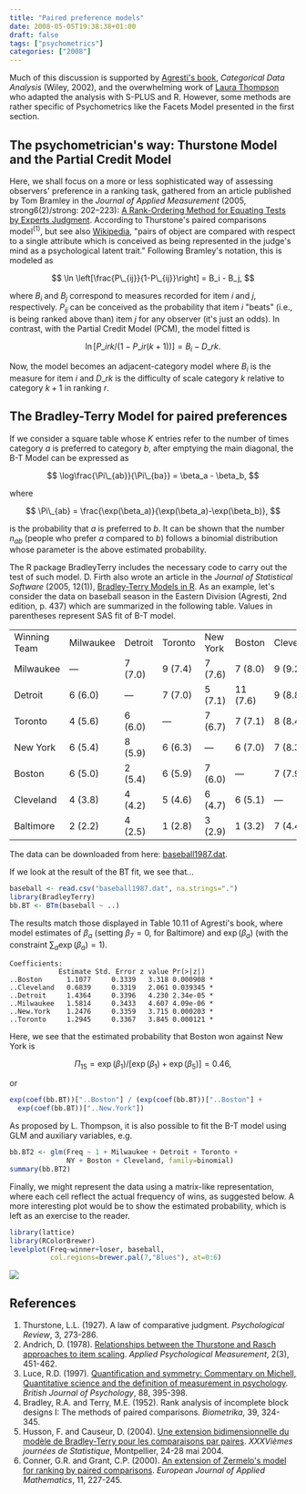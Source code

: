 ```yaml
---
title: "Paired preference models"
date: 2008-05-05T19:38:38+01:00
draft: false
tags: ["psychometrics"]
categories: ["2008"]
---
```


Much of this discussion is supported by [Agresti's book][book], *Categorical Data Analysis* (Wiley, 2002), and the overwhelming work of [Laura Thompson][Laura Thompson] who adapted the analysis with S-PLUS and R. However, some methods are rather specific of Psychometrics like the Facets Model presented in the first section.

## The psychometrician's way: Thurstone Model and the Partial Credit Model

Here, we shall focus on a more or less sophisticated way of assessing observers' preference in a ranking task, gathered from an article published by Tom Bramley in the *Journal of Applied Measurement* (2005, strong6(2)/strong: 202–223): [A Rank-Ordering Method for Equating Tests by Experts Judgment][A Rank-Ordering Method for Equating Tests by Experts Judgment]. According to Thurstone's paired comparisons model<sup>(1)</sup>, but see also [Wikipedia][Wikipedia], "pairs of object are compared with respect to a single attribute which is conceived as being represented in the judge's mind as a psychological latent trait." Following Bramley's notation, this is modeled as

$$ \ln \left[\frac{P\_{ij}}{1-P\_{ij}}\right] = B_i - B_j, $$

where $B_i$ and $B_j$ correspond to measures recorded for item $i$ and $j$, respectively. $P_{ij}$ can be conceived as the probability that item $i$ "beats" (i.e., is being ranked above than) item $j$ for any observer (it's just an odds). In contrast, with the Partial Credit Model (PCM), the model fitted is

$$ \ln\left[P\_{irk}/(1-P\_{ir(k+1)})\right] = B_i - D\_{rk}. $$

Now, the model becomes an adjacent-category model where $B_i$ is the measure for item $i$ and $D\_{rk}$ is the difficulty of scale category $k$ relative to category $k+1$ in ranking $r$.

## The Bradley-Terry Model for paired preferences

If we consider a square table whose $K$ entries refer to the number of times category $a$ is preferred to category $b$, after emptying the main diagonal, the B-T Model can be expressed as

$$ \log\frac{\Pi\_{ab}}{\Pi\_{ba}} = \beta_a - \beta_b, $$

where

$$ \Pi\_{ab} = \frac{\exp(\beta_a)}{\exp(\beta_a)-\exp(\beta_b)}, $$

is the probability that $a$ is preferred to $b$. It can be shown that the number $n_{ab}$ (people who prefer $a$ compared to $b$) follows a binomial distribution whose parameter is the above estimated probability.

The R package BradleyTerry includes the necessary code to carry out the test of such model. D. Firth also wrote an article in the *Journal of Statistical Software* (2005, 12(1)), [Bradley-Terry Models in R][Bradley-Terry Models in R]. As an example, let's consider the data on baseball season in the Eastern Division (Agresti, 2nd edition, p. 437) which are summarized in the following table. Values in parentheses represent SAS fit of B-T model.

<table border="0">
<tbody>
<tr>
<td>Winning Team</td>
<td>Milwaukee</td>
<td>Detroit</td>
<td>Toronto</td>
<td>New York</td>
<td>Boston</td>
<td>Cleveland</td>
<td>Baltimore</td>
</tr>
<tr>
<td>Milwaukee</td>
<td>—</td>
<td>7 (7.0)</td>
<td>9 (7.4)</td>
<td>7 (7.6)</td>
<td>7 (8.0)</td>
<td>9 (9.2)</td>
<td>11 (10.8)</td>
</tr>
<tr>
<td>Detroit</td>
<td>6 (6.0)</td>
<td>—</td>
<td>7 (7.0)</td>
<td>5 (7.1)</td>
<td>11 (7.6)</td>
<td>9 (8.8)</td>
<td>9 (10.5)</td>
</tr>
<tr>
<td>Toronto</td>
<td>4 (5.6)</td>
<td>6 (6.0)</td>
<td>—</td>
<td>7 (6.7)</td>
<td>7 (7.1)</td>
<td>8 (8.4)</td>
<td>12 (10.2)</td>
</tr>
<tr>
<td>New York</td>
<td>6 (5.4)</td>
<td>8 (5.9)</td>
<td>6 (6.3)</td>
<td>—</td>
<td>6 (7.0)</td>
<td>7 (8.3)</td>
<td>10 (10.1)</td>
</tr>
<tr>
<td>Boston</td>
<td>6 (5.0)</td>
<td>2 (5.4)</td>
<td>6 (5.9)</td>
<td>7 (6.0)</td>
<td>—</td>
<td>7 (7.9)</td>
<td>12 (9.8)</td>
</tr>
<tr>
<td>Cleveland</td>
<td>4 (3.8)</td>
<td>4 (4.2)</td>
<td>5 (4.6)</td>
<td>6 (4.7)</td>
<td>6 (5.1)</td>
<td>—</td>
<td>6 (8.6)</td>
</tr>
<tr>
<td>Baltimore</td>
<td>2 (2.2)</td>
<td>4 (2.5)</td>
<td>1 (2.8)</td>
<td>3 (2.9)</td>
<td>1 (3.2)</td>
<td>7 (4.4)</td>
<td>—</td>
</tr>
</tbody>
</table>

The data can be downloaded from here: <i class="fa fa-file-code-o fa-1x"></i> [baseball1987.dat][baseball1987.dat].

If we look at the result of the BT fit, we see that...

```r
baseball <- read.csv("baseball1987.dat", na.strings=".")
library(BradleyTerry)
bb.BT <- BTm(baseball ~ ..)
```

The results match those displayed in Table 10.11 of Agresti's book, where model estimates of $\beta_a$ (setting $\beta_7 = 0$, for Baltimore) and $\exp(\beta_a)$ (with the constraint $\sum_a \exp(\beta_a) = 1$).

```
Coefficients:
            Estimate Std. Error z value Pr(>|z|)    
..Boston      1.1077     0.3339   3.318 0.000908 *
..Cleveland   0.6839     0.3319   2.061 0.039345 *  
..Detroit     1.4364     0.3396   4.230 2.34e-05 *
..Milwaukee   1.5814     0.3433   4.607 4.09e-06 *
..New.York    1.2476     0.3359   3.715 0.000203 *
..Toronto     1.2945     0.3367   3.845 0.000121 *
```

Here, we see that the estimated probability that Boston won against New York is

$$ \Pi_{15}=\exp(\beta_1)/\big[\exp(\beta_1)+\exp(\beta_5)\big]=0.46, $$

or

```r
exp(coef(bb.BT))["..Boston"] / (exp(coef(bb.BT))["..Boston"] + 
  exp(coef(bb.BT))["..New.York"])
```

As proposed by L. Thompson, it is also possible to fit the B-T model using GLM and auxiliary variables, e.g.

```r
bb.BT2 <- glm(Freq ~ 1 + Milwaukee + Detroit + Toronto +
              NY + Boston + Cleveland, family=binomial)
summary(bb.BT2)
```

Finally, we might represent the data using a matrix-like representation, where
each cell reflect the actual frequency of wins, as suggested below. A more interesting plot would be to show the estimated probability, which is left as an exercise to the reader.

```r
library(lattice)
library(RColorBrewer)
levelplot(Freq~winner+loser, baseball,
          col.regions=brewer.pal(7,"Blues"), at=0:6)
```

![](/img/20100418124621.png)


## References

1. Thurstone, L.L. (1927). A law of comparative judgment. *Psychological Review*, 3, 273-286.
2. Andrich, D. (1978). <a href="http://apm.sagepub.com/cgi/reprint/2/3/451">Relationships between the Thurstone and Rasch approaches to item scaling</a>. *Applied Psychological Measurement*, 2(3), 451-462.
3. Luce, R.D. (1997). <i class="fa fa-file-pdf-o fa-1x"></i> <a href="http://www.imbs.uci.edu/personnel/luce/1997/Luce_BritishJofPsych_1997.pdf">Quantification and symmetry: Commentary on Michell, Quantitative science and the definition of measurement in psychology</a>. *British Journal of Psychology*, 88, 395-398.
4. Bradley, R.A. and Terry, M.E. (1952). Rank analysis of incomplete block designs I: The methods of paired comparisons. *Biometrika*, 39, 324-345.
5. Husson, F. and Causeur, D. (2004). <i class="fa fa-file-pdf-o fa-1x"></i> <a href="http://www.agro-montpellier.fr/sfds/CD/textes/husson1.pdf">Une extension bidimensionnelle du modèle de Bradley-Terry pour les comparaisons par paires</a>. *XXXVièmes journées de Statistique*, Montpellier, 24-28 mai 2004.
6. Conner, G.R. and Grant, C.P. (2000). <a href="http://citeseer.ist.psu.edu/conner99extension.html">An extension of Zermelo's model for ranking by paired comparisons</a>. *European Journal of Applied Mathematics*, 11, 227-245.


[book]: http://www.stat.ufl.edu/~aa/cda/cda.html
[Laura Thompson]: https://home.comcast.net/~lthompson221/
[A Rank-Ordering Method for Equating Tests by Experts Judgment]: http://www.aliquote.org/pub/Bramley_2005.pdf
[Wikipedia]: http://en.wikipedia.org/wiki/Law_of_comparative_judgment "Wikipedia"
[Bradley-Terry Models in R]: http://www.jstatsoft.org/v12/i01/paper
[baseball1987.dat]: http://www.aliquote.org/pub/baseball1987.dat
